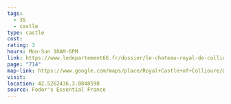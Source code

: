 ```yaml
---
tags:
  - 3S
  - castle
type: castle
cost: 
rating: 3
hours: Mon-Sun 10AM-6PM
link: https://www.ledepartement66.fr/dossier/le-chateau-royal-de-collioure/
page: "714"
map-link: https://www.google.com/maps/place/Royal+Castle+of+Collioure/@42.5261822,3.0822673,17z/data=!3m1!4b1!4m6!3m5!1s0x12b07fe93ebfb25d:0x8bd2d072abc6e7e2!8m2!3d42.5261783!4d3.0848422!16s%2Fm%2F05msl_f?entry=ttu&g_ep=EgoyMDI0MTAwOS4wIKXMDSoASAFQAw%3D%3D
visit: 
location: 42.5262436,3.0848598
source: Fodor's Essential France
---
```

